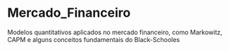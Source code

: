 # Mercado_Financeiro
Modelos quantitativos aplicados no mercado financeiro, como Markowitz, CAPM e alguns conceitos fundamentais do Black-Schooles
